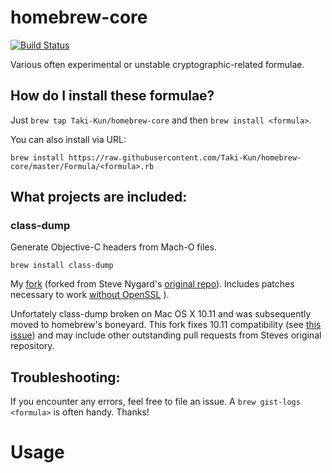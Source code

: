 # homebrew-core

[![Build Status](https://travis-ci.org/Taki-Kun/homebrew-core.svg?branch=master)](https://travis-ci.org/Taki-Kun/homebrew-core)

Various often experimental or unstable cryptographic-related formulae.

## How do I install these formulae?

Just `brew tap Taki-Kun/homebrew-core` and then `brew install <formula>`.

You can also install via URL:

```
brew install https://raw.githubusercontent.com/Taki-Kun/homebrew-core/master/Formula/<formula>.rb
```

## What projects are included:

### class-dump

Generate Objective-C headers from Mach-O files.

`brew install class-dump`

My [fork](https://github.com/schwa/class-dump) (forked from Steve Nygard's [original repo](https://github.com/nygard/class-dump)). Includes patches necessary to work [without OpenSSL](https://github.com/nygard/class-dump/pull/58)
).

Unfortately class-dump broken on Mac OS X 10.11 and was subsequently moved to homebrew's boneyard. This fork fixes 10.11 compatibility (see [this issue](https://github.com/nygard/class-dump/pull/58)) and may include other outstanding pull requests from Steves original repository.

Troubleshooting:
--------------------------------

If you encounter any errors, feel free to file an issue. A `brew gist-logs <formula>` is often handy. Thanks!

# Usage
